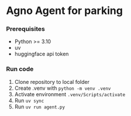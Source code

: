 # Agno Agent for parking

### Prerequisites
- Python >= 3.10
- uv
- huggingface api token

### Run code
1. Clone repository to local folder
2. Create .venv with <code>python -m venv .venv</code>
3. Activate environment <code>.venv/Scripts/activate</code>
4. Run <code>uv sync</code>
5. Run <code>uv run agent.py</code>